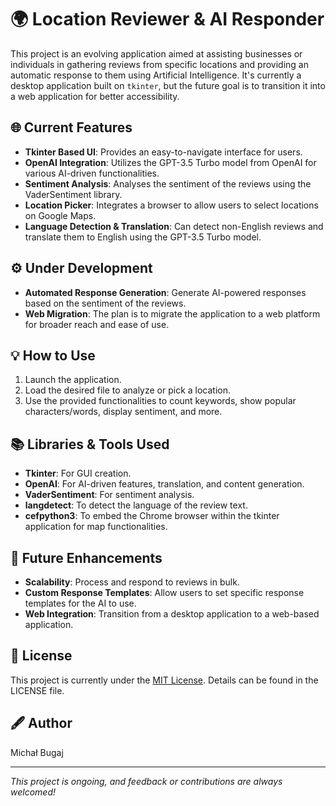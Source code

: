 # 🌍 Location Reviewer & AI Responder

This project is an evolving application aimed at assisting businesses or individuals in gathering reviews from specific locations and providing an automatic response to them using Artificial Intelligence. It's currently a desktop application built on `tkinter`, but the future goal is to transition it into a web application for better accessibility.

## 🌐 **Current Features**
- **Tkinter Based UI**: Provides an easy-to-navigate interface for users.
- **OpenAI Integration**: Utilizes the GPT-3.5 Turbo model from OpenAI for various AI-driven functionalities.
- **Sentiment Analysis**: Analyses the sentiment of the reviews using the VaderSentiment library.
- **Location Picker**: Integrates a browser to allow users to select locations on Google Maps.
- **Language Detection & Translation**: Can detect non-English reviews and translate them to English using the GPT-3.5 Turbo model.

## ⚙️ **Under Development**
- **Automated Response Generation**: Generate AI-powered responses based on the sentiment of the reviews.
- **Web Migration**: The plan is to migrate the application to a web platform for broader reach and ease of use.

## 💡 **How to Use**
1. Launch the application.
2. Load the desired file to analyze or pick a location.
3. Use the provided functionalities to count keywords, show popular characters/words, display sentiment, and more.

## 📚 **Libraries & Tools Used**
- **Tkinter**: For GUI creation.
- **OpenAI**: For AI-driven features, translation, and content generation.
- **VaderSentiment**: For sentiment analysis.
- **langdetect**: To detect the language of the review text.
- **cefpython3**: To embed the Chrome browser within the tkinter application for map functionalities.

## 🚀 **Future Enhancements**
- **Scalability**: Process and respond to reviews in bulk.
- **Custom Response Templates**: Allow users to set specific response templates for the AI to use.
- **Web Integration**: Transition from a desktop application to a web-based application.

## 📜 **License**
This project is currently under the [MIT License](LICENSE). Details can be found in the LICENSE file.

## 🖋 **Author**
Michał Bugaj

---

*This project is ongoing, and feedback or contributions are always welcomed!*
